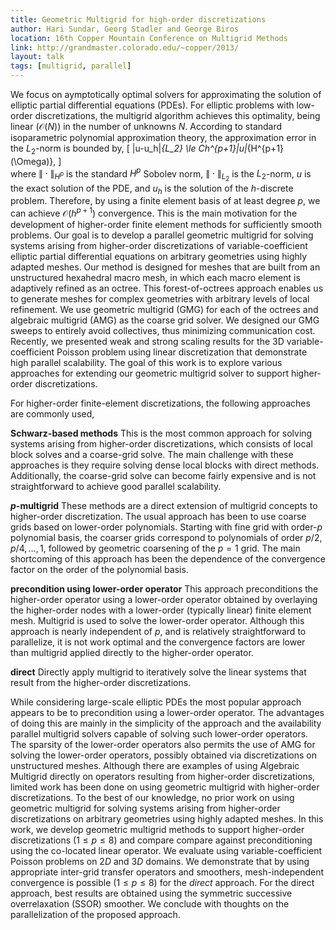 ```yaml
---
title: Geometric Multigrid for high-order discretizations
author: Hari Sundar, Georg Stadler and George Biros
location: 16th Copper Mountain Conference on Multigrid Methods
link: http://grandmaster.colorado.edu/~copper/2013/
layout: talk
tags: [multigrid, parallel]
---
```

 
We focus on aymptotically optimal solvers for approximating the solution of elliptic partial differential equations (PDEs). For elliptic problems with low-order discretizations, the multigrid algorithm achieves this optimality, being linear ($\mathcal{O}(N)$) in the number of unknowns $N$. According to standard isoparametric polynomial approximation theory, 
the approximation error in the $L_2$-norm is bounded by,
\[
\|u-u_h\|_{L_2} \le Ch^{p+1}\|u\|_{H^{p+1}(\Omega)},
\]   
where $\|\cdot\|_{H^p}$ is the standard $H^p$ Sobolev norm, $\|\cdot\|_{L_2}$ is the $L_2$-norm, $u$ is the exact solution of the PDE, and $u_h$ is the solution of the $h$-discrete problem. Therefore, 
by using a finite element basis of at least degree $p$, we can achieve $\mathcal{O}(h^{p+1})$ convergence. This is the main motivation for the development of higher-order finite element methods for sufficiently smooth problems. Our goal is to develop a parallel geometric multigrid for solving systems arising from higher-order discretizations of variable-coefficient elliptic partial differential equations on arbitrary geometries using highly adapted meshes. Our method is designed for meshes that are built from an unstructured hexahedral macro mesh, in which each macro element is adaptively refined as an octree. This forest-of-octrees approach enables us to generate meshes for complex geometries with arbitrary levels of local refinement. We use geometric multigrid (GMG) for each of the octrees and algebraic multigrid (AMG) as the coarse grid solver. We designed our GMG sweeps to entirely avoid collectives, thus minimizing communication cost. Recently, we presented weak and strong scaling results for the 3D variable-coefficient Poisson problem using linear discretization that demonstrate high parallel scalability. The goal of this work is to explore various approaches for extending our geometric multigrid solver to support higher-order discretizations.   

For higher-order finite-element discretizations, the following approaches are commonly used, 

**Schwarz-based methods** This is the most common approach for solving systems arising from higher-order discretizations, which consists of local block solves and a coarse-grid solve. The main challenge with these approaches is they require solving dense local blocks with direct methods. Additionally, the coarse-grid solve can become fairly expensive and is not straightforward to achieve good parallel scalability. 

**$p$-multigrid** These methods are a direct extension of multigrid concepts to higher-order discretization. The usual approach has been to use coarse grids based on lower-order polynomials. Starting with fine grid with order-$p$ polynomial basis, the coarser grids correspond to polynomials of order $p/2, p/4,\ldots,1$, followed by geometric coarsening of the $p=1$ grid. The main shortcoming of this approach has been the dependence of the convergence factor on the order of the polynomial basis. 

**precondition using lower-order operator** This approach preconditions the higher-order operator using a lower-order operator obtained by overlaying the higher-order nodes with a lower-order (typically linear) finite element mesh. Multigrid is used to solve the lower-order operator. Although this approach is nearly independent of $p$, and is relatively straightforward to parallelize, it is not work optimal and the convergence factors are lower than multigrid applied directly to the higher-order operator.  

**direct** Directly apply multigrid to iteratively solve the linear systems that result from the higher-order discretizations. 

While considering large-scale elliptic PDEs the most popular approach appears to be to precondition using a lower-order operator. The advantages of doing this are mainly in the simplicity of the approach and the availability parallel multigrid solvers capable of solving such lower-order operators. The sparsity of the lower-order operators also permits the use of AMG for solving the lower-order operators, possibly obtained via discretizations on unstructured meshes. 
Although there are examples of using Algebraic Multigrid directly on operators resulting from higher-order discretizations, limited work has been done on using geometric multigrid with higher-order discretizations. To the best of our knowledge, no prior work on using geometric multigrid for solving systems arising from higher-order discretizations on arbitrary geometries using highly adapted meshes. 
In this work, we develop geometric multigrid methods to support higher-order discretizations ($1\le p\le 8$) and compare 
compare against preconditioning using the co-located linear operator. We evaluate using variable-coefficient Poisson problems on $2D$ and $3D$ domains. We demonstrate that by using appropriate inter-grid transfer operators and smoothers, mesh-independent convergence is possible ($1\le p\le8$) for the _direct_ approach. For the direct approach, best results are obtained using the symmetric successive overrelaxation (SSOR) smoother. We conclude with thoughts on the parallelization of the proposed approach.
